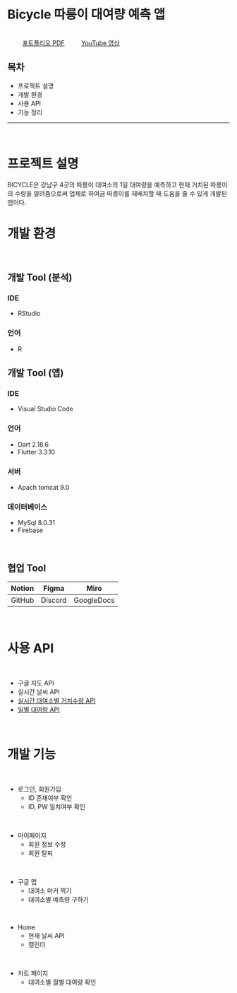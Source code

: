 # Bicycle 따릉이 대여량 예측 앱

<br>

<img src="https://cdn.icon-icons.com/icons2/1066/PNG/512/Books_icon-icons.com_76879.png" width="30" height="15" style="max-width: 100%;">
<a href="" rel="nofollow">포트폴리오 PDF</a>

<img src="https://user-images.githubusercontent.com/113036608/213998064-91428e50-80ec-4e94-b89c-dd6f9217d162.png" width="30" height="15" style="max-width: 100%;">
<a href="" rel="nofollow">YouTube 영상</a>

<br>

## 목차
- 프로젝트 설명
- 개발 환경
- 사용 API
- 기능 정리
---
<br>

<h1>프로젝트 설명</h1>
BICYCLE은 강남구 4곳의 따릉이 대여소의 1일 대여량을 예측하고 현재 거치된 따릉이의 수량을 알려줌으로써 업체로 하여금 따릉이를 재배치할 때 도움을 줄 수 있게 개발된 앱이다.


<h1>개발 환경</h1>
<br>

## 개발 Tool (분석)
### IDE
- RStudio

### 언어
- R

## 개발 Tool (앱)

### IDE
- Visual Studio Code
### 언어
- Dart 2.18.6
- Flutter 3.3.10
### 서버
- Apach tomcat 9.0
### 데이터베이스
- MySql 8.0.31
- Firebase

<br>

## 협업 Tool
<table>
 <thead>
    <tr>
        <th>Notion</th>
        <th>Figma</th>
        <th>Miro</th>
    </tr>
 </thead>
 <tbody>
    <tr>
        <td>GitHub</td>
        <td>Discord</td>
        <td>GoogleDocs</td>
    </tr>
 </tbody>
</table>

<br>
<h1>사용 API </h1>
<br>

- 구글 지도 API
- 실시간 날씨 API
- <a href="https://data.seoul.go.kr/dataList/OA-15493/A/1/datase   tView.do" rel="nofollow">실시간 대여소별 거치수량 API</a>
- <a href="https://data.seoul.go.kr/dataList/OA-14994/F/1 /datasetView.do" rel="nofollow">일별 대여량 API</a>

<br>
<h1>개발 기능 </h1>
<br>

- 로그인, 회원가입
  - ID 존재여부 확인
  - ID, PW 일치여부 확인

<br>

- 마이페이지
  - 회원 정보 수정
  - 회원 탈퇴

<br>

- 구글 맵
  - 대여소 마커 찍기
  - 대여소별 예측량 구하기

<br>

- Home
  - 현재 날씨 API
  - 캘린더

<br>

- 차트 페이지
  - 대여소별 월별 대여량 확인


